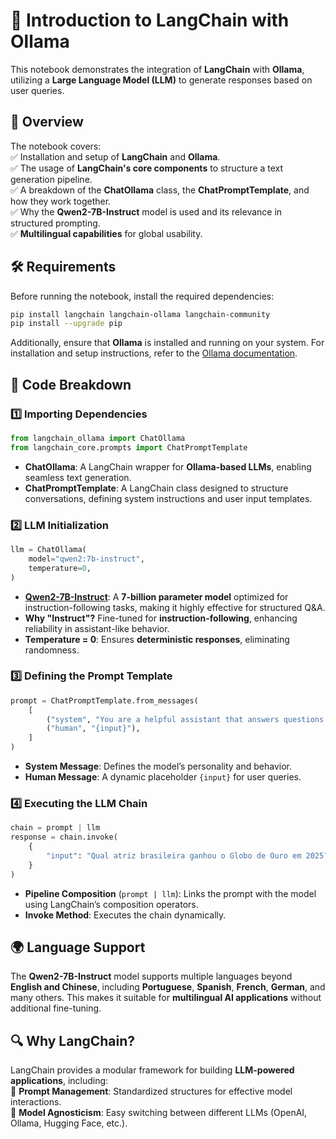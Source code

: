 # 🚀 Introduction to LangChain with Ollama  

This notebook demonstrates the integration of **LangChain** with **Ollama**, utilizing a **Large Language Model (LLM)** to generate responses based on user queries.  

## 📜 Overview  

The notebook covers:  
✅ Installation and setup of **LangChain** and **Ollama**.  
✅ The usage of **LangChain's core components** to structure a text generation pipeline.  
✅ A breakdown of the **ChatOllama** class, the **ChatPromptTemplate**, and how they work together.  
✅ Why the **Qwen2-7B-Instruct** model is used and its relevance in structured prompting.  
✅ **Multilingual capabilities** for global usability.  

## 🛠️ Requirements  

Before running the notebook, install the required dependencies:  

```bash
pip install langchain langchain-ollama langchain-community
pip install --upgrade pip
```

Additionally, ensure that **Ollama** is installed and running on your system. For installation and setup instructions, refer to the [Ollama documentation](https://ollama.com/).  

## 📌 Code Breakdown  

### 1️⃣ **Importing Dependencies**  
```python
from langchain_ollama import ChatOllama
from langchain_core.prompts import ChatPromptTemplate
```
- **ChatOllama**: A LangChain wrapper for **Ollama-based LLMs**, enabling seamless text generation.  
- **ChatPromptTemplate**: A LangChain class designed to structure conversations, defining system instructions and user input templates.  

### 2️⃣ **LLM Initialization**  
```python
llm = ChatOllama(
    model="qwen2:7b-instruct",
    temperature=0,
)
```
- **[Qwen2-7B-Instruct](https://ollama.com/library/qwen2:7b-instruct)**: A **7-billion parameter model** optimized for instruction-following tasks, making it highly effective for structured Q&A.  
- **Why "Instruct"?** Fine-tuned for **instruction-following**, enhancing reliability in assistant-like behavior.  
- **Temperature = 0**: Ensures **deterministic responses**, eliminating randomness.  

### 3️⃣ **Defining the Prompt Template**  
```python
prompt = ChatPromptTemplate.from_messages(
    [
        ("system", "You are a helpful assistant that answers questions."),
        ("human", "{input}"),
    ]
)
```
- **System Message**: Defines the model’s personality and behavior.  
- **Human Message**: A dynamic placeholder `{input}` for user queries.  

### 4️⃣ **Executing the LLM Chain**  
```python
chain = prompt | llm
response = chain.invoke(
    {
        "input": "Qual atriz brasileira ganhou o Globo de Ouro em 2025?",
    }
)
```
- **Pipeline Composition** (`prompt | llm`): Links the prompt with the model using LangChain’s composition operators.  
- **Invoke Method**: Executes the chain dynamically.  

## 🌍 Language Support  

The **Qwen2-7B-Instruct** model supports multiple languages beyond **English and Chinese**, including **Portuguese**, **Spanish**, **French**, **German**, and many others. This makes it suitable for **multilingual AI applications** without additional fine-tuning.  

## 🔍 Why LangChain?  

LangChain provides a modular framework for building **LLM-powered applications**, including:  
🔹 **Prompt Management**: Standardized structures for effective model interactions.  
🔹 **Model Agnosticism**: Easy switching between different LLMs (OpenAI, Ollama, Hugging Face, etc.).  